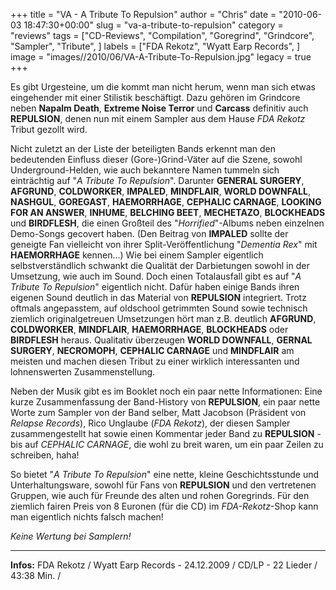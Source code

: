 +++
title = "VA - A Tribute To Repulsion"
author = "Chris"
date = "2010-06-03 18:47:30+00:00"
slug = "va-a-tribute-to-repulsion"
category = "reviews"
tags = ["CD-Reviews", "Compilation", "Goregrind", "Grindcore", "Sampler", "Tribute", ]
labels = ["FDA Rekotz", "Wyatt Earp Records", ]
image = "images//2010/06/VA-A-Tribute-To-Repulsion.jpg"
legacy = true
+++

Es gibt Urgesteine, um die kommt man nicht herum, wenn man sich etwas eingehender mit einer Stilistik beschäftigt. Dazu gehören im Grindcore neben **Napalm Death**, **Extreme Noise Terror** und **Carcass** definitiv auch **REPULSION**, denen nun mit einem Sampler aus dem Hause _FDA Rekotz_ Tribut gezollt wird.

Nicht zuletzt an der Liste der beteiligten Bands erkennt man den bedeutenden Einfluss dieser (Gore-)Grind-Väter auf die Szene, sowohl Underground-Helden, wie auch bekanntere Namen tummeln sich einträchtig auf "_A Tribute To Repulsion_". Darunter **GENERAL SURGERY**, **AFGRUND**, **COLDWORKER**, **IMPALED**, **MINDFLAIR**, **WORLD DOWNFALL**, **NASHGUL**, **GOREGAST**, **HAEMORRHAGE**, **CEPHALIC CARNAGE**, **LOOKING FOR AN ANSWER**, **INHUME**, **BELCHING BEET**, **MECHETAZO**, **BLOCKHEADS** und **BIRDFLESH**, die einen Großteil des "_Horrified_"-Albums neben einzelnen Demo-Songs gecovert haben. (Den Beitrag von **IMPALED** sollte der geneigte Fan vielleicht von ihrer Split-Veröffentlichung "_Dementia Rex_" mit **HAEMORRHAGE** kennen...)
Wie bei einem Sampler eigentlich selbstverständlich schwankt die Qualität der Darbietungen sowohl in der Umsetzung, wie auch im Sound. Doch einen Totalausfall gibt es auf "_A Tribute To Repulsion_" eigentlich nicht. Dafür haben einige Bands ihren eigenen Sound deutlich in das Material von **REPULSION** integriert. Trotz oftmals angepasstem, auf oldschool getrimmten Sound sowie technisch ziemlich originalgetreuen Umsetzungen hört man z.B. deutlich **AFGRUND**, **COLDWORKER**, **MINDFLAIR**, **HAEMORRHAGE**, **BLOCKHEADS** oder **BIRDFLESH** heraus.
Qualitativ überzeugen **WORLD DOWNFALL**, **GERNAL SURGERY**, **NECROMOPH**, **CEPHALIC CARNAGE** und **MINDFLAIR** am meisten und machen diesen Tribut zu einer wirklich interessanten und lohnenswerten Zusammenstellung.

Neben der Musik gibt es im Booklet noch ein paar nette Informationen: Eine kurze Zusammenfassung der Band-History von **REPULSION**, ein paar nette Worte zum Sampler von der Band selber, Matt Jacobson (Präsident von _Relapse Records_), Rico Unglaube (_FDA Rekotz_), der diesen Sampler zusammengestellt hat sowie einen Kommentar jeder Band zu **REPULSION** - bis auf _CEPHALIC CARNAGE_, die wohl zu breit waren, um ein paar Zeilen zu schreiben, haha!

So bietet "_A Tribute To Repulsion_" eine nette, kleine Geschichtsstunde und Unterhaltungsware, sowohl für Fans von **REPULSION** und den vertretenen Gruppen, wie auch für Freunde des alten und rohen Goregrinds. Für den ziemlich fairen Preis von 8 Euronen (für die CD) im _FDA-Rekotz_-Shop kann man eigentlich nichts falsch machen!

_Keine Wertung bei Samplern!_



---
**Infos:**
FDA Rekotz / Wyatt Earp Records - 24.12.2009 / 
CD/LP - 22 Lieder / 43:38 Min. / 
